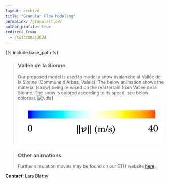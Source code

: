 ```yaml
---
layout: archive
title: "Granular Flow Modeling"
permalink: /granularflow/
author_profile: true
redirect_from:
  - /swiccomas2024
---
```


{% include base_path %}


> ### Vallée de la Sionne 
> Our proposed model is used to model a snow avalanche at Vallée de la Sionne (Commune d'Arbaz, Valais). The below animation shows the material (snow) being released on the real terrain from Vallée de la Sionne. The snow is colored according to its speed, see below colorbar.
> ![vdls1](/images/vallee_de_la_sionne.gif)            
> ![vdls2](/images/vallee_de_la_sionne_colorbar.png)  

> ### Other animations
> Further simulation movies may be found on our ETH website [here](https://alpinemassmovements.ethz.ch/research/computational-granular-mechanics.html).


**Contact**: [Lars Blatny](https://larsblatny.github.io/)